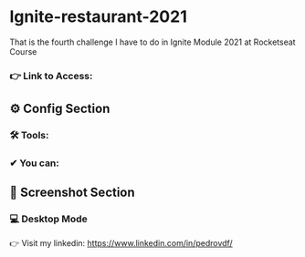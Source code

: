 # Ignite-restaurant-2021

That is the fourth challenge I have to do in Ignite Module 2021 at Rocketseat Course

### 👉 Link to Access:

## ⚙ Config Section

 ### 🛠 Tools:

 
### ✔ You can:


 ## 📸 Screenshot Section
### 💻 Desktop Mode


👉 Visit my linkedin: https://www.linkedin.com/in/pedrovdf/
